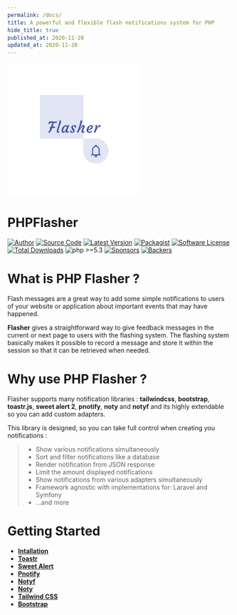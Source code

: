 ```yaml
---
permalink: /docs/
title: A powerful and flexible flash notifications system for PHP
hide_title: true
published_at: 2020-11-28
updated_at: 2020-11-28
---
```


<div class="text-center mb-8">
    <img id="logo" src="/static/php-flasher.png" height="300px" width="300px" alt="PHP Flasher">
    <h1 class="text-indigo-900 mt-1">
        PHP<span class="text-indigo-500">Flasher</span>
    </h1>
    <p class="mt-5">
        <a href="https://www.linkedin.com/in/younes-khoubza/"><img src="https://img.shields.io/badge/author-@yoeunes-blue.svg" alt="Author"></a>
        <a href="https://github.com/php-flasher/flasher"><img src="https://img.shields.io/badge/source-php--flasher/flasher-blue.svg?style=flat-square" alt="Source Code"></a>
        <a href="https://github.com/php-flasher/flasher/releases"><img src="https://img.shields.io/github/tag/php-flasher/flasher.svg" alt="Latest Version"></a>
        <a href="https://packagist.org/packages/php-flasher/flasher"><img src="https://img.shields.io/badge/packagist-php--flasher/flasher-orange.svg?style=flat-square" alt="Packagist"></a>
        <a href="https://github.com/php-flasher/flasher/blob/master/LICENSE"><img src="https:////img.shields.io/badge/license-MIT-brightgreen.svg" alt="Software License"></a>
        <a href="https://packagist.org/packages/php-flasher/flasher"><img src="https://img.shields.io/packagist/dt/php-flasher/flasher.svg" alt="Total Downloads"></a>
        <img src="https://img.shields.io/packagist/php-v/php-flasher/flasher.svg?style=flat-square" alt="php >=5.3">
        <a href="https://opencollective.com/php-flasher"><img src="https://opencollective.com/php-flasher/tiers/sponsor/badge.svg?label=sponsor&amp;color=brightgreen" alt="Sponsors"></a>
        <a href="https://opencollective.com/php-flasher"><img src="https://opencollective.com/php-flasher/tiers/backer/badge.svg?label=backer&amp;color=brightgreen" alt="Backers"></a>
    </p>
</div>

# What is PHP Flasher ?

Flash messages are a great way to add some simple notifications to users of your website or application about important events that may have happened.

**Flasher**  gives a straightforward way to give feedback messages in the current or next page to users with the flashing system. 
The flashing system basically makes it possible to record a message and store it within the session so that it can be retrieved when needed.

# Why use PHP Flasher ?

Flasher supports many notification libraries : __tailwindcss__, __bootstrap__, __toastr.js__, __sweet alert 2__, __pnotify__, __noty__ and __notyf__
and its highly extendable so you can add custom adapters.

This library is designed, so you can take full control when creating you notifications :

> * Show various notifications simultaneously
> * Sort and filter notifications like a database
> * Render notification from JSON response
> * Limit the amount displayed notifications
> * Show notifications from various adapters simultaneously
> * Framework agnostic with implementations for: Laravel and Symfony
> * ...and more

# Getting Started

* **[Intallation](/docs/installation/)**
* **[Toastr](/docs/adapter/toastr/)**
* **[Sweet Alert](/docs/adapter/sweet-alert/)**
* **[Pnotify](/docs/adapter/pnotify/)**
* **[Notyf](/docs/adapter/notyf/)**
* **[Noty](/docs/adapter/noty/)**
* **[Tailwind CSS](/docs/adapter/template/tailwindcss/)**
* **[Bootstrap](/docs/adapter/template/bootstrap/)**
